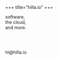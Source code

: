 +++
title="hilla.io"
+++

<div class="middle">
  <div id="card">
    <p>
      software, <br />
      the cloud, <br />
      and more.
    </p>
    <br />
    <br />
    <p>hi@hilla.io</p>
  </div>
</div>
<div id="clear"></div>

